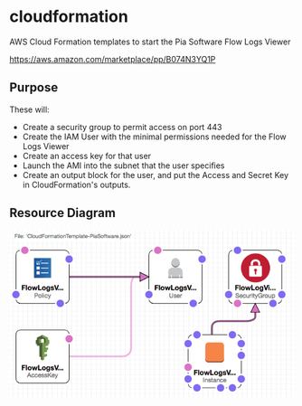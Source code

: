 # cloudformation
AWS Cloud Formation templates to start the Pia Software Flow Logs Viewer

https://aws.amazon.com/marketplace/pp/B074N3YQ1P


## Purpose

These will:
* Create a security group to permit access on port 443
* Create the IAM User with the minimal permissions needed for the Flow Logs Viewer
* Create an access key for that user
* Launch the AMI into the subnet that the user specifies
* Create an output block for the user, and put the Access and Secret Key in CloudFormation's outputs.

## Resource Diagram

![Resource Diagram](ResourceDiagram.png)
